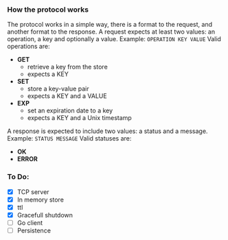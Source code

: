 ### How the protocol works

The protocol works in a simple way, there is a format to the request, and another format to the response.
A request expects at least two values: an operation, a key and optionally a value. Example: `OPERATION KEY VALUE`
Valid operations are:
  - **GET**
    - retrieve a key from the store
    - expects a KEY
  - **SET**
    - store a key-value pair
    - expects a KEY and a VALUE
  - **EXP**
    - set an expiration date to a key
    - expects a KEY and a Unix timestamp

A response is expected to include two values: a status and a message. Example: `STATUS MESSAGE`
Valid statuses are:
  - **OK**
  - **ERROR**

### To Do:

- [x] TCP server
- [x] In memory store
- [x] ttl
- [x] Gracefull shutdown
- [ ] Go client
- [ ] Persistence
